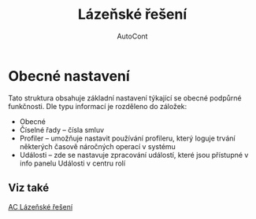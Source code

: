 ﻿---
    title: "Lázeňské řešení"
    author: AutoCont
    ms.date: 04/30/2018
    ms.topic: article
    ms.prod: dynamics-nav-2017
    ms.contentlocale: cs-cz
    ms.lasthandoff: 04/30/2018
---

# Obecné nastavení
Tato struktura obsahuje základní nastavení týkající se obecné podpůrné funkčnosti. Dle typu informací je rozděleno do záložek:
-	Obecné
-	Číselné řady – čísla smluv
-	Profiler – umožňuje nastavit používání profileru, který loguje trvání některých časově náročných operací v systému
-	Události – zde se nastavuje zpracování událostí, které jsou přístupné v info panelu Události v centru rolí

## <a name="see-also"></a>Viz také
[AC Lázeňské řešení](ac-spa-solution.md)